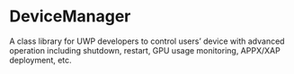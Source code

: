 # DeviceManager
A class library for UWP developers to control users’ device with advanced operation including shutdown, restart, GPU usage monitoring, APPX/XAP deployment, etc.
